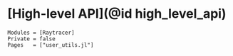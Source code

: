 # [High-level API](@id high_level_api)

```@autodocs
Modules = [Raytracer]
Private = false
Pages   = ["user_utils.jl"]
```
